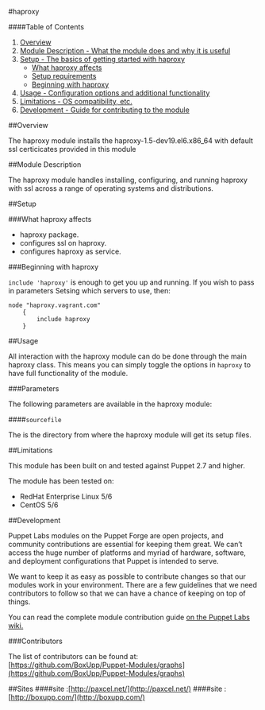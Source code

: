 #haproxy

####Table of Contents

1. [Overview](#overview)
2. [Module Description - What the module does and why it is useful](#module-description)
3. [Setup - The basics of getting started with haproxy](#setup)
    * [What haproxy affects](#what-haproxy-affects)
    * [Setup requirements](#setup-requirements)
    * [Beginning with haproxy](#beginning-with-haproxy)
4. [Usage - Configuration options and additional functionality](#usage)
5. [Limitations - OS compatibility, etc.](#limitations)
6. [Development - Guide for contributing to the module](#development)

##Overview

The haproxy module installs the haproxy-1.5-dev19.el6.x86_64 with default ssl certicicates provided in this module

##Module Description

The haproxy module handles installing, configuring, and running haproxy with ssl across a range of operating systems and distributions.

##Setup

###What haproxy affects

* haproxy package.
* configures ssl on haproxy.
* configures haproxy as service.

###Beginning with haproxy

`include 'haproxy'` is enough to get you up and running.  If you wish to pass in
parameters Setsing which servers to use, then:

```puppet
node "haproxy.vagrant.com" 
    {
        include haproxy 
    }
```

##Usage

All interaction with the haproxy module can do be done through the main haproxy class.
This means you can simply toggle the options in `haproxy` to have full functionality of the module.


###Parameters

The following parameters are available in the haproxy module:

####`sourcefile`

The is the directory from  where the haproxy module will get its setup files.


##Limitations

This module has been built on and tested against Puppet 2.7 and higher.

The module has been tested on:

* RedHat Enterprise Linux 5/6
* CentOS 5/6


##Development

Puppet Labs modules on the Puppet Forge are open projects, and community
contributions are essential for keeping them great. We can’t access the
huge number of platforms and myriad of hardware, software, and deployment
configurations that Puppet is intended to serve.

We want to keep it as easy as possible to contribute changes so that our
modules work in your environment. There are a few guidelines that we need
contributors to follow so that we can have a chance of keeping on top of things.

You can read the complete module contribution guide [on the Puppet Labs wiki.](http://projects.puppetlabs.com/projects/module-site/wiki/Module_contributing)

###Contributors

The list of contributors can be found at: [https://github.com/BoxUpp/Puppet-Modules/graphs](https://github.com/BoxUpp/Puppet-Modules/graphs)

##Sites
####site :[http://paxcel.net/](http://paxcel.net/) 
####site :[http://boxupp.com/](http://boxupp.com/)
